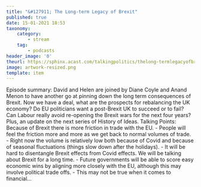 ```yaml
---
title: "&#127911; The Long-term Legacy of Brexit"
published: true
date: 15-01-2021 18:53
taxonomy:
    category:
        - stream
    tag:
        - podcasts
header_image: '0'
theurl: https://sphinx.acast.com/talkingpolitics/thelong-termlegacyofbrexit/media.mp3
image: artwork-resized.png
template: item
--- 
```

Episode summary: David and Helen are joined by Diane Coyle and Anand Menon to have another go at pinning down the long term consequences of Brexit. Now we have a deal, what are the prospects for rebalancing the UK economy? Do EU politicians want a post-Brexit UK to succeed or to fail? Can Labour really avoid re-opening the Brexit wars for the next four years? Plus, an update on the next series of History of Ideas. Talking Points: Because of Brexit there is more friction in trade with the EU. - People will feel the friction more and more as we get back to normal volumes of trade. - Right now the volume is relatively low both because of Covid and because of seasonal fluctuations (things slow down after the holidays). - It will be hard to disentangle Brexit effects from Covid effects. We will be talking about Brexit for a long time. - Future governments will be able to score easy economic wins by aligning more closely with the EU, although this may involve political trade offs. - This may not be true when it comes to financial…

